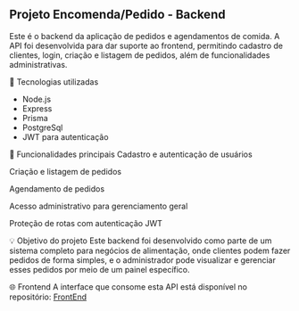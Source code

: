 ## Projeto Encomenda/Pedido - Backend
Este é o backend da aplicação de pedidos e agendamentos de comida. A API foi desenvolvida para dar suporte ao frontend, permitindo cadastro de clientes, login, criação e listagem de pedidos, além de funcionalidades administrativas.

🔧 Tecnologias utilizadas
- Node.js
- Express
- Prisma
- PostgreSql
- JWT para autenticação

🧩 Funcionalidades principais
Cadastro e autenticação de usuários

Criação e listagem de pedidos

Agendamento de pedidos

Acesso administrativo para gerenciamento geral

Proteção de rotas com autenticação JWT

💡 Objetivo do projeto
Este backend foi desenvolvido como parte de um sistema completo para negócios de alimentação, onde clientes podem fazer pedidos de forma simples, e o administrador pode visualizar e gerenciar esses pedidos por meio de um painel específico.

🌐 Frontend
A interface que consome esta API está disponível no repositório: <a href="https://github.com/Gabriell0610/Projeto_Encomenda_Pedido_Front">FrontEnd</a>
